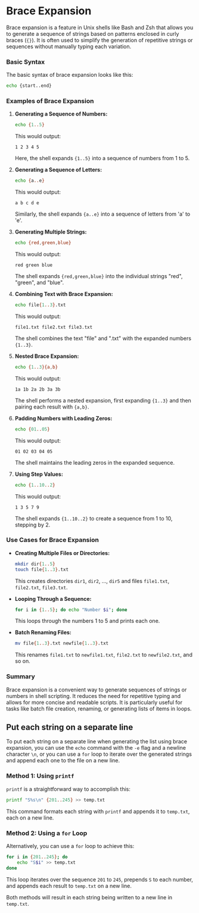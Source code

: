 # Brace Expansion

Brace expansion is a feature in Unix shells like Bash and Zsh that allows you to generate a sequence of strings based on patterns enclosed in curly braces (`{}`). It is often used to simplify the generation of repetitive strings or sequences without manually typing each variation.

### Basic Syntax

The basic syntax of brace expansion looks like this:

```bash
echo {start..end}
```

### Examples of Brace Expansion

1. **Generating a Sequence of Numbers:**

   ```bash
   echo {1..5}
   ```

   This would output:

   ```
   1 2 3 4 5
   ```

   Here, the shell expands `{1..5}` into a sequence of numbers from 1 to 5.

2. **Generating a Sequence of Letters:**

   ```bash
   echo {a..e}
   ```

   This would output:

   ```
   a b c d e
   ```

   Similarly, the shell expands `{a..e}` into a sequence of letters from 'a' to 'e'.

3. **Generating Multiple Strings:**

   ```bash
   echo {red,green,blue}
   ```

   This would output:

   ```
   red green blue
   ```

   The shell expands `{red,green,blue}` into the individual strings "red", "green", and "blue".

4. **Combining Text with Brace Expansion:**

   ```bash
   echo file{1..3}.txt
   ```

   This would output:

   ```
   file1.txt file2.txt file3.txt
   ```

   The shell combines the text "file" and ".txt" with the expanded numbers `{1..3}`.

5. **Nested Brace Expansion:**

   ```bash
   echo {1..3}{a,b}
   ```

   This would output:

   ```
   1a 1b 2a 2b 3a 3b
   ```

   The shell performs a nested expansion, first expanding `{1..3}` and then pairing each result with `{a,b}`.

6. **Padding Numbers with Leading Zeros:**

   ```bash
   echo {01..05}
   ```

   This would output:

   ```
   01 02 03 04 05
   ```

   The shell maintains the leading zeros in the expanded sequence.

7. **Using Step Values:**

   ```bash
   echo {1..10..2}
   ```

   This would output:

   ```
   1 3 5 7 9
   ```

   The shell expands `{1..10..2}` to create a sequence from 1 to 10, stepping by 2.

### Use Cases for Brace Expansion

- **Creating Multiple Files or Directories:**

  ```bash
  mkdir dir{1..5}
  touch file{1..3}.txt
  ```

  This creates directories `dir1`, `dir2`, ..., `dir5` and files `file1.txt`, `file2.txt`, `file3.txt`.

- **Looping Through a Sequence:**

  ```bash
  for i in {1..5}; do echo "Number $i"; done
  ```

  This loops through the numbers 1 to 5 and prints each one.

- **Batch Renaming Files:**

  ```bash
  mv file{1..3}.txt newfile{1..3}.txt
  ```

  This renames `file1.txt` to `newfile1.txt`, `file2.txt` to `newfile2.txt`, and so on.

### Summary

Brace expansion is a convenient way to generate sequences of strings or numbers in shell scripting. It reduces the need for repetitive typing and allows for more concise and readable scripts. It is particularly useful for tasks like batch file creation, renaming, or generating lists of items in loops.


## Put each string on a separate line

To put each string on a separate line when generating the list using brace expansion, you can use the `echo` command with the `-e` flag and a newline character `\n`, or you can use a `for` loop to iterate over the generated strings and append each one to the file on a new line.

### Method 1: Using `printf`
`printf` is a straightforward way to accomplish this:

```bash
printf "S%s\n" {201..245} >> temp.txt
```

This command formats each string with `printf` and appends it to `temp.txt`, each on a new line.

### Method 2: Using a `for` Loop

Alternatively, you can use a `for` loop to achieve this:

```bash
for i in {201..245}; do
    echo "S$i" >> temp.txt
done
```

This loop iterates over the sequence `201` to `245`, prepends `S` to each number, and appends each result to `temp.txt` on a new line.

Both methods will result in each string being written to a new line in `temp.txt`.